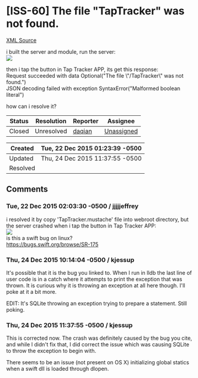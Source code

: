 # [ISS-60] The file "TapTracker" was not found.

[XML Source](../xml/ISS-60.xml)
<p><p>i built the server and module, run the server:<br/>
<span class="image-wrap" style=""><img src="https://cloud.githubusercontent.com/assets/4246681/11949145/f548ced4-a8b6-11e5-833b-291ca8323792.png" style="border: 0px solid black" /></span></p>

<p>then i tap the button in Tap Tracker APP, its get this response:<br/>
Request succeeded with data Optional("The file \"/TapTracker\" was not found.")<br/>
JSON decoding failed with exception SyntaxError("Malformed boolean literal")</p>

<p>how can i resolve it?</p></p>





Status|Resolution|Reporter|Assignee
------|----------|--------|--------
Closed|Unresolved|[daqian](jjjjjeffrey)|[Unassigned]($-1)





Created|Tue, 22 Dec 2015 01:23:39 -0500
-------|--------------
Updated|Thu, 24 Dec 2015 11:37:55 -0500
Resolved|


## Comments




### Tue, 22 Dec 2015 02:03:30 -0500 / jjjjjeffrey 

<p><p>i resolved it by copy 'TapTracker.mustache' file into webroot directory, but the server crashed when i tap the button in Tap Tracker APP:<br/>
<span class="image-wrap" style=""><img src="https://cloud.githubusercontent.com/assets/4246681/11949718/cd2e37c6-a8bc-11e5-88d1-4fd747e76c17.png" style="border: 0px solid black" /></span><br/>
is this a swift bug on linux?<br/>
<a href="https://bugs.swift.org/browse/SR-175" class="external-link" rel="nofollow">https://bugs.swift.org/browse/SR-175</a></p></p>


### Thu, 24 Dec 2015 10:14:04 -0500 / kjessup 

<p><p>It's possible that it is the bug you linked to. When I run in lldb the last line of user code is in a catch where it attempts to print the exception that was thrown. It is curious why it is throwing an exception at all here though. I'll poke at it a bit more.</p>

<p>EDIT: It's SQLite throwing an exception trying to prepare a statement. Still poking.</p></p>


### Thu, 24 Dec 2015 11:37:55 -0500 / kjessup 

<p><p>This is corrected now. The crash was definitely caused by the bug you cite, and while I didn't fix that, I did correct the issue which was causing SQLite to throw the exception to begin with.</p>

<p>There seems to be an issue (not present on OS X) initializing global statics when a swift dll is loaded through dlopen.</p></p>


